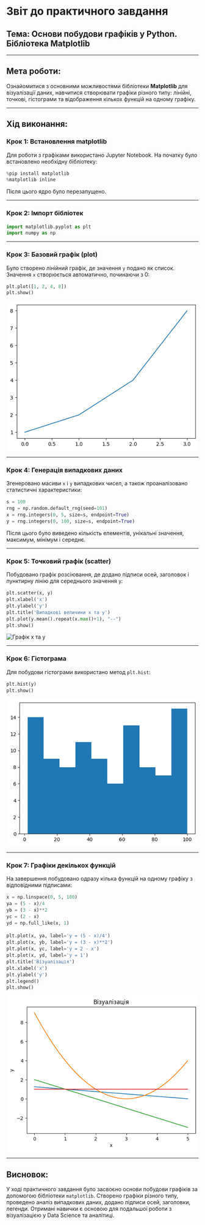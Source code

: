 # Звіт до практичного завдання

## Тема: Основи побудови графіків у Python. Бібліотека Matplotlib

---

## Мета роботи:

Ознайомитися з основними можливостями бібліотеки **Matplotlib** для візуалізації даних, навчитися створювати графіки різного типу: лінійні, точкові, гістограми та відображення кількох функцій на одному графіку.

---

## Хід виконання:

### Крок 1: Встановлення matplotlib

Для роботи з графіками використано Jupyter Notebook.
На початку було встановлено необхідну бібліотеку:

```python
%pip install matplotlib
%matplotlib inline
```

Після цього ядро було перезапущено.

---

### Крок 2: Імпорт бібліотек

```python
import matplotlib.pyplot as plt
import numpy as np
```

---

### Крок 3: Базовий графік (plot)

Було створено лінійний графік, де значення `y` подано як список. Значення `x` створюється автоматично, починаючи з 0:

```python
plt.plot([1, 2, 4, 8])
plt.show()
```
![Графік plot](./screenshots/plt.plot.png)


---

### Крок 4: Генерація випадкових даних

Згенеровано масиви `x` і `y` випадкових чисел, а також проаналізовано статистичні характеристики:

```python
s = 100
rng = np.random.default_rng(seed=101)
x = rng.integers(0, 5, size=s, endpoint=True)
y = rng.integers(0, 100, size=s, endpoint=True)
```

Після цього було виведено кількість елементів, унікальні значення, максимум, мінімум і середнє.

---

### Крок 5: Точковий графік (scatter)

Побудовано графік розсіювання, де додано підписи осей, заголовок і пунктирну лінію для середнього значення `y`:

```python
plt.scatter(x, y)
plt.xlabel('x')
plt.ylabel('y')
plt.title('Випадкові величини x та y')
plt.plot(y.mean().repeat(x.max()+1), "--")
plt.show()
```

![Графік x та y](./screenshots/xiy.png)


---

### Крок 6: Гістограма

Для побудови гістограми використано метод `plt.hist`:

```python
plt.hist(y)
plt.show()
```
![Гістограма](./screenshots/histogram.png)


---

### Крок 7: Графіки декількох функцій

На завершення побудовано одразу кілька функцій на одному графіку з відповідними підписами:

```python
x = np.linspace(0, 5, 100)
ya = (5 - x)/4
yb = (3 - x)**2
yc = (2 - x)
yd = np.full_like(x, 1)

plt.plot(x, ya, label='y = (5 - x)/4')
plt.plot(x, yb, label='y = (3 - x)**2')
plt.plot(x, yc, label='y = 2 - x')
plt.plot(x, yd, label='y = 1')
plt.title('Візуалізація')
plt.xlabel('x')
plt.ylabel('y')
plt.legend()
plt.show()
```

![Візуалізація](./screenshots/візуалізація.png)


---

## Висновок:

У ході практичного завдання було засвоєно основи побудови графіків за допомогою бібліотеки `matplotlib`. Створено графіки різного типу, проведено аналіз випадкових даних, додано підписи осей, заголовки, легенди. Отримані навички є основою для подальшої роботи з візуалізацією у Data Science та аналітиці.


